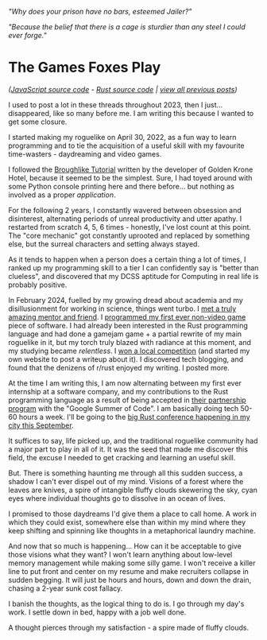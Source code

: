 *"Why does your prison have no bars, esteemed Jailer?"*

*"Because the belief that there is a cage is sturdier than any steel I could ever forge."*

 # The Games Foxes Play
*([JavaScript source code](https://github.com/Oneirical/The-Games-Foxes-Play) - [Rust source code](https://github.com/Oneirical/rust_tgfp) | [view all previous posts](https://oneirical.github.io/tags/tgfp/))*

I used to post a lot in these threads throughout 2023, then I just... disappeared, like so many before me. I am writing this because I wanted to get some closure.

I started making my roguelike on April 30, 2022, as a fun way to learn programming and to tie the acquisition of a useful skill with my favourite time-wasters - daydreaming and video games.

I followed the [Broughlike Tutorial]() written by the developer of Golden Krone Hotel, because it seemed to be the simplest. Sure, I had toyed around with some Python console printing here and there before... but nothing as involved as a proper *application*.

For the following 2 years, I constantly wavered between obsession and disinterest, alternating periods of unreal productivity and utter apathy. I restarted from scratch 4, 5, 6 times - honestly, I've lost count at this point. The "core mechanic" got constantly uprooted and replaced by something else, but the surreal characters and setting always stayed.

As it tends to happen when a person does a certain thing a lot of times, I ranked up my programming skill to a tier I can confidently say is "better than clueless", and discovered that my DCSS aptitude for Computing in real life is probably positive.

In February 2024, fuelled by my growing dread about academia and my disillusionment for working in science, things went turbo. I [met a truly amazing mentor and friend](). I [programmed my first ever non-video game]() piece of software. I had already been interested in the Rust programming language and had done a gamejam game + a partial rewrite of my main roguelike in it, but my torch truly blazed with radiance at this moment, and my studying became *relentless*. I [won a local competition]() (and started my own website to post a writeup about it). I discovered tech blogging, and found that the denizens of r/rust enjoyed my writing. I posted more.

At the time I am writing this, I am now alternating between my first ever internship at a software company, and my contributions to the Rust programming language as a result of being accepted in [their partnership program]() with the "Google Summer of Code". I am basically doing tech 50-60 hours a week. I'll be going to the [big Rust conference happening in my city this September]().

It suffices to say, life picked up, and the traditional roguelike community had a major part to play in all of it. It was the seed that made me discover this field, the excuse I needed to get cracking and learning an useful skill. 

But. There is something haunting me through all this sudden success, a shadow I can't ever dispel out of my mind. Visions of a forest where the leaves are knives, a spire of intangible fluffy clouds skewering the sky, cyan eyes where individual thoughts go to dissolve in an ocean of lives.

I promised to those daydreams I'd give them a place to call home. A work in which they could exist, somewhere else than within my mind where they keep shifting and spinning like thoughts in a metaphorical laundry machine.

And now that so much is happening... How can it be acceptable to give those visions what they want? I won't learn anything about low-level memory management while making some silly game. I won't receive a killer line to put front and center on my resume and make recruiters collapse in sudden begging. It will just be hours and hours, down and down the drain, chasing a 2-year sunk cost fallacy.

I banish the thoughts, as the logical thing to do is. I go through my day's work. I settle down in bed, happy with a job well done.

A thought pierces through my satisfaction - a spire made of fluffy clouds.
